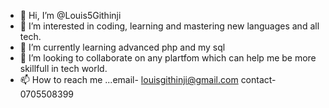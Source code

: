 - 👋 Hi, I’m @Louis5Githinji
- 👀 I’m interested in coding, learning and mastering new languages and all tech.
- 🌱 I’m currently learning advanced php and my sql 
- 💞️ I’m looking to collaborate on any plartfom which can help me be more skillfull in tech world.
- 📫 How to reach me ...email- louisgithinji@gmail.com contact-0705508399

<!---
Louis5Githinji/Louis5Githinji is a ✨ special ✨ repository because its `README.md` (this file) appears on your GitHub profile.
You can click the Preview link to take a look at your changes.
--->

